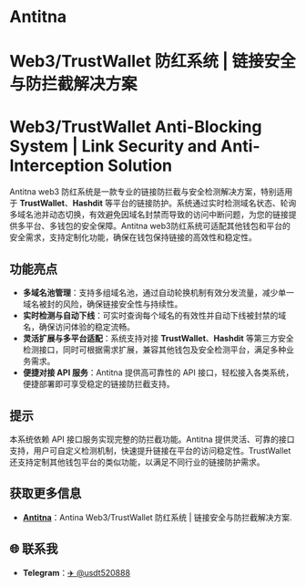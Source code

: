 # Antitna


# Web3/TrustWallet 防红系统 | 链接安全与防拦截解决方案
# Web3/TrustWallet Anti-Blocking System | Link Security and Anti-Interception Solution

Antitna web3 防红系统是一款专业的链接防拦截与安全检测解决方案，特别适用于 **TrustWallet**、**Hashdit** 等平台的链接防护。系统通过实时检测域名状态、轮询多域名池并动态切换，有效避免因域名封禁而导致的访问中断问题，为您的链接提供多平台、多钱包的安全保障。Antitna web3防红系统可适配其他钱包和平台的安全需求，支持定制化功能，确保在钱包保持链接的高效性和稳定性。

## 功能亮点

- **多域名池管理**：支持多组域名池，通过自动轮换机制有效分发流量，减少单一域名被封的风险，确保链接安全性与持续性。
- **实时检测与自动下线**：可实时查询每个域名的有效性并自动下线被封禁的域名，确保访问体验的稳定流畅。
- **灵活扩展与多平台适配**：系统支持对接 **TrustWallet**、**Hashdit** 等第三方安全检测接口，同时可根据需求扩展，兼容其他钱包及安全检测平台，满足多种业务需求。
- **便捷对接 API 服务**：Antitna 提供高可靠性的 API 接口，轻松接入各类系统，便捷部署即可享受稳定的链接防拦截支持。

## 提示

本系统依赖 API 接口服务实现完整的防拦截功能。Antitna 提供灵活、可靠的接口支持，用户可自定义检测机制，快速提升链接在平台的访问稳定性。TrustWallet 还支持定制其他钱包平台的类似功能，以满足不同行业的链接防护需求。

## 获取更多信息

- **[Antitna](https://antitna.xyz)**：Antina Web3/TrustWallet 防红系统 | 链接安全与防拦截解决方案.

## 🌐 联系我

- **Telegram**：[✈️ @usdt520888](https://t.me/usdt520888)
